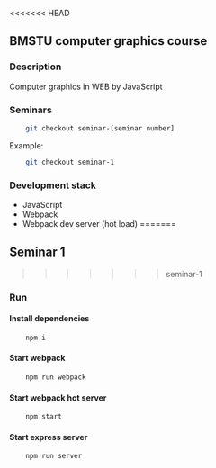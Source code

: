<<<<<<< HEAD
## BMSTU computer graphics course

### Description
Computer graphics in WEB by JavaScript  

### Seminars
```bash
    git checkout seminar-[seminar number]
```  
Example:  
```bash
    git checkout seminar-1
```

### Development stack
* JavaScript
* Webpack
* Webpack dev server (hot load)
=======
## Seminar 1
>>>>>>> seminar-1

### Run
#### Install dependencies
```bash
    npm i
```

#### Start webpack
```bash
    npm run webpack
```

#### Start webpack hot server
```bash
    npm start
```

#### Start express server
```bash
    npm run server
```
